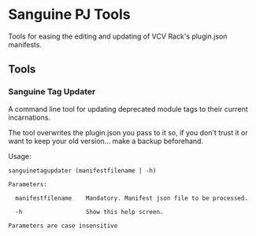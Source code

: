 # Sanguine PJ Tools

Tools for easing the editing and updating of VCV Rack's plugin.json manifests.

## Tools

### Sanguine Tag Updater

A command line tool for updating deprecated module tags to their current incarnations.

The tool overwrites the plugin.json you pass to it so, if you don't trust it or want to keep your old version... make a backup beforehand.

Usage:

`sanguinetagupdater (manifestfilename | -h)`

`Parameters:`

`  manifestfilename    Mandatory. Manifest json file to be processed.`

`  -h                  Show this help screen.`

`Parameters are case insensitive`
